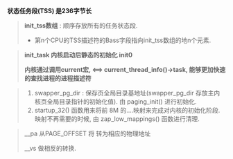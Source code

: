 **状态任务段(TSS) 是236字节长**

> **init_tss数组** : 顺序存放所有的任务状态段.
>
> - 第n个CPU的TSS描述符的Bass字段指向init_tss数组的地n个元素.

> **init_task 内核启动后静态的初始化 init0**
>
> **内核通过调用current宏, <==> current_thread_info()->task, 能够更加快速的查找进程的进程描述符**

> 1. swapper_pg_dir : 保存页全局目录基地址(swapper_pg_dir 存放主内核页全局目录指针的初始化值). 由 paging_init() 进行初始化.
> 2. startup_32() 函数用来将前 8M 的....映射来完成对内核的初始化阶段.映射不再需要的时候, 由 zap_low_mappings()  函数进行清理.

> __pa 从PAGE_OFFSET 将  转为相应的物理地址
>
> __vs 做相反的转换.

